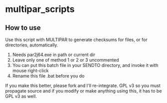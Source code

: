 # multipar_scripts

## How to use

Use this script with MULTIPAR to generate checksums for files, or for directories, automatically.
1. Needs par2j64.exe in path or current dir
2. Leave only one of method 1 or 2 or 3 uncommented
3. You can put this batch file in your SENDTO directory, and invoke it with mouse right-click
4. Rename this file .bat before you do

If you make this better, please fork and I'll re-integrate. GPL v3 so you must propagate source and if you modify or make anything using this, it has to be GPL v3 as well.
